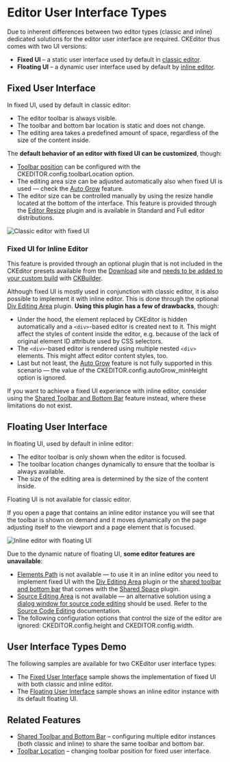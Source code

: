 <!--
Copyright (c) 2003-2017, CKSource - Frederico Knabben. All rights reserved.
For licensing, see LICENSE.md.
-->

# Editor User Interface Types

Due to inherent differences between two editor types (classic and inline) dedicated solutions for the editor user interface are required. CKEditor thus comes with two UI versions:

* **Fixed UI** &ndash; a static user interface used by default in [classic editor](#!/guide/dev_framed).
* **Floating UI** &ndash; a dynamic user interface used by default by [inline editor](#!/guide/dev_inline).

## Fixed User Interface

In fixed UI, used by default in classic editor:

* The editor toolbar is always visible.
* The toolbar and bottom bar location is static and does not change.
* The editing area takes a predefined amount of space, regardless of the size of the content inside.

The **default behavior of an editor with fixed UI can be customized**, though:

* [Toolbar position](#!/guide/dev_toolbarlocation) can be configured with the CKEDITOR.config.toolbarLocation option.
* The editing area size can be adjusted automatically also when fixed UI is used &mdash; check the [Auto Grow](#!/guide/dev_autogrow) feature.
* The editor size can be controlled manually by using the resize handle located at the bottom of the interface. This feature is provided through the [Editor Resize](https://ckeditor.com/cke4/addon/resize) plugin and is available in Standard and Full editor distributions.

<img src="guides/dev_ckeditor_js_load/classic_example.png" alt="Classic editor with fixed UI">

### Fixed UI for Inline Editor

<p class="requirements">
	This feature is provided through an optional plugin that is not included in the CKEditor presets available from the <a href="https://ckeditor.com/ckeditor-4/download/">Download</a> site and <a href="#!/guide/dev_plugins">needs to be added to your custom build</a> with <a href="https://ckeditor.com/cke4/builder">CKBuilder</a>.
</p>

Although fixed UI is mostly used in conjunction with classic editor, it is also possible to implement it with inline editor. This is done through the optional [Div Editing Area](https://ckeditor.com/cke4/addon/divarea) plugin. **Using this plugin has a few of drawbacks**, though:

* Under the hood, the element replaced by CKEditor is hidden automatically and a `<div>`-based editor is created next to it. This might affect the styles of content inside the editor, e.g. because of the lack of original element ID attribute used by CSS selectors.
* The `<div>`-based editor is rendered using multiple nested `<div>` elements. This might affect editor content styles, too.
* Last but not least, the [Auto Grow](#!/guide/dev_autogrow) feature is not fully supported in this scenario &mdash; the value of the CKEDITOR.config.autoGrow_minHeight option is ignored.

If you want to achieve a fixed UI experience with inline editor, consider using the [Shared Toolbar and Bottom Bar](#!/guide/dev_sharedspace) feature instead, where these limitations do not exist.

## Floating User Interface

In floating UI, used by default in inline editor:

* The editor toolbar is only shown when the editor is focused.
* The toolbar location changes dynamically to ensure that the toolbar is always available.
* The size of the editing area is determined by the size of the content inside.

<p class="note">
	Floating UI is not available for classic editor.
</p>

If you open a page that contains an inline editor instance you will see that the toolbar is shown on demand and it moves dynamically on the page adjusting itself to the viewport and a page element that is focused.

<img src="guides/dev_ckeditor_js_load/inline_example.png" alt="Inline editor with floating UI">

Due to the dynamic nature of floating UI, **some editor features are unavailable**:

* [Elements Path](https://ckeditor.com/cke4/addon/elementspath) is not available &mdash; to use it in an inline editor you need to implement fixed UI with the [Div Editing Area](https://ckeditor.com/cke4/addon/divarea) plugin or the [shared toolbar and bottom bar](#!/guide/dev_sharedspace) that comes with the [Shared Space](https://ckeditor.com/cke4/addon/sharedspace) plugin.
* [Source Editing Area](https://ckeditor.com/cke4/addon/sourcearea) is not available &mdash; an alternative solution using a [dialog window for source code editing](https://ckeditor.com/cke4/addon/sourcedialog) should be used. Refer to the [Source Code Editing](#!/guide/dev_sourcearea) documentation.
* The following configuration options that control the size of the editor are ignored: CKEDITOR.config.height and CKEDITOR.config.width.

## User Interface Types Demo

The following samples are available for two CKEditor user interface types:

* The [Fixed User Interface](https://sdk.ckeditor.com/samples/fixedui.html) sample shows the implementation of fixed UI with both classic and inline editor.
* The [Floating User Interface](https://sdk.ckeditor.com/samples/floatingui.html) sample shows an inline editor instance with its default floating UI.

## Related Features

* [Shared Toolbar and Bottom Bar](#!/guide/dev_sharedspace) &ndash; configuring multiple editor instances (both classic and inline) to share the same toolbar and bottom bar.
* [Toolbar Location](#!/guide/dev_toolbarlocation) &ndash; changing toolbar position for fixed user interface.
